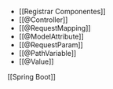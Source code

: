 - [[Registrar Componentes]]
- [[@Controller]]
- [[@RequestMapping]]
- [[@ModelAttribute]]
- [[@RequestParam]]
- [[@PathVariable]]
- [[@Value]]

[[Spring Boot]]